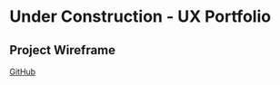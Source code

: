 # Under Construction - UX Portfolio

## Project Wireframe
[GitHub](https://cherylhughey.github.io/img/demo.png)
      




